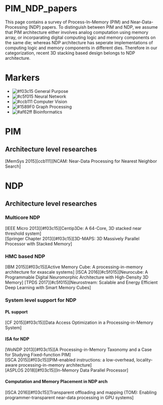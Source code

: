 # PIM_NDP_papers
This page contains a survey of Process-In-Memory (PIM) and Near-Data-Processing (NDP) papers. 
To distinguish between PIM and NDP, we assume that PIM architecture either involves analog computation using memory array, or incorparating digital computing logic and memory components on the same die; 
whereas NDP architecture has seperate implementations of computing logic and memory components in different dies. Therefore in our categorization, recent 3D stacking based design belongs to NDP architecture.

# Markers
- ![#f03c15](https://placehold.it/15/f03c15/000000?text=+) General Purpose
- ![#c5f015](https://placehold.it/15/c5f015/000000?text=+) Neural Network
- ![#ccb111](https://placehold.it/15/c5f015/000000?text=+) Computer Vision
- ![#1589F0](https://placehold.it/15/1589F0/000000?text=+) Graph Processing
- ![#af62ff](https://placehold.it/15/af62ff/000000?text=+) Bioinformatics

# PIM
## Architecture level researches
[MemSys 2015][ccb111][NCAM: Near-Data Processing for Nearest Neighbor Search]

# NDP

## Architecture level researches
### Multicore NDP
[IEEE Micro 2013][#f03c15][Centip3De: A 64-Core, 3D stacked near threshold system]<br/>
[Springer Chapter 2013][#f03c15][3D-MAPS: 3D Massively Parallel Processor with Stacked Memory]<br/>

### HMC based NDP
[IBM 2015][#f03c15][Active Memory Cube: A processing-in-memory architecture for exascale systems]
[ISCA 2016][#c5f015][Neurocube: A Programmable Digital Neuromorphic Architecture with High-Density 3D Memory]
[TPDS 2017][#c5f015][Neurostream: Scalable and Energy Efficient Deep Learning with Smart Memory Cubes]

### System level support for NDP
#### PL support
[CF 2015][#f03c15][Data Access Optimization in a Processing-in-Memory System]<br/>

#### ISA for NDP
[WoNDP 2013][#f03c15][A Processing-in-Memory Taxonomy and a Case for Studying Fixed-function PIM]<br/>
[ISCA 2015][#f03c15][PIM-enabled instructions: a low-overhead, locality-aware processing-in-memory architecture]<br/>
[ASPLOS 2018][#f03c15][In-Memory Data Parallel Processor]<br/>


#### Computation and Memory Placement in NDP arch
[ISCA 2016][#f03c15][Transparent offloading and mapping (TOM): Enabling programmer-transparent near-data processing in GPU systems]<br/>


